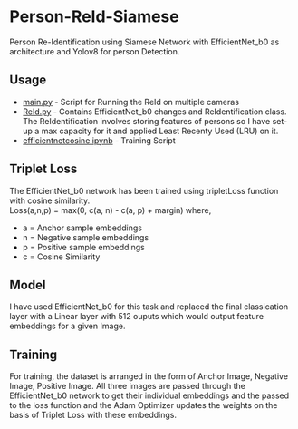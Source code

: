 # Person-ReId-Siamese

Person Re-Identification using Siamese Network with EfficientNet_b0 as architecture and Yolov8 for person Detection.

## Usage
- [main.py](https://github.com/chiragdeep01/Person-ReId-Siamese/blob/main/main.py) - Script for Running the ReId on multiple cameras
- [ReId.py](https://github.com/chiragdeep01/Person-ReId-Siamese/blob/main/ReId.py) - Contains EfficientNet_b0 changes and ReIdentification class. The ReIdentification involves storing features of persons so I have set-up a max capacity for it and applied Least Recenty Used (LRU) on it.
- [efficientnetcosine.ipynb](https://github.com/chiragdeep01/Person-ReId-Siamese/blob/main/efficientnetcosine.ipynb) - Training Script

## Triplet Loss
The EfficientNet_b0 network has been trained using tripletLoss function with cosine similarity.  
Loss(a,n,p) = max(0, c(a, n) - c(a, p) + margin) where,  
- a = Anchor sample embeddings  
- n = Negative sample embeddings  
- p = Positive sample embeddings  
- c = Cosine Similarity

## Model
I have used EfficientNet_b0 for this task and replaced the final classication layer with a Linear layer with 512 ouputs which would output feature embeddings for a given Image.  

## Training
For training, the dataset is arranged in the form of Anchor Image, Negative Image, Positive Image. All three images are passed through the EfficientNet_b0 network to get their individual embeddings and the passed to the loss function and the Adam Optimizer updates the weights on the basis of Triplet Loss with these embeddings.



